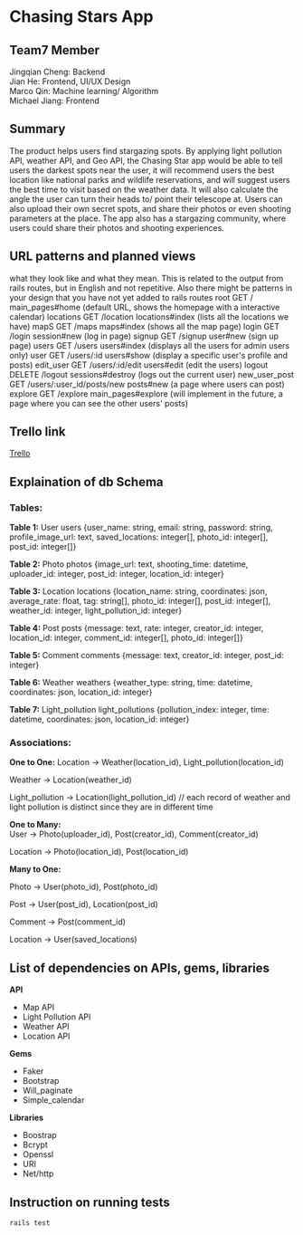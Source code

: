 # Chasing Stars App

## Team7 Member

Jingqian Cheng: Backend  
Jian He: Frontend, UI/UX Design  
Marco Qin: Machine learning/ Algorithm  
Michael Jiang: Frontend  

## Summary

The product helps users find stargazing spots. By applying light pollution API, weather API, and Geo API, the Chasing Star app would be able to tell users the darkest spots near the user, it will recommend users the best location like national parks and wildlife reservations, and will suggest users the best time to visit based on the weather data. It will also calculate the angle the user can turn their heads to/ point their telescope at. Users can also upload their own secret spots, and share their photos or even shooting parameters at the place. The app also has a stargazing community, where users could share their photos and shooting experiences.

## URL patterns and planned views
what they look like and what they mean. This is related to the output from rails routes, but in English and not repetitive. Also there might be patterns in your design that you have not yet added to rails routes
root GET        /           main_pages#home   (default URL, shows the homepage with a interactive calendar)
locations GET   /location   locations#index   (lists all the locations we have)
mapS GET        /maps       maps#index        (shows all the map page)
login GET       /login      session#new       (log in page)
signup GET      /signup     user#new          (sign up page)
users GET       /users      users#index       (displays all the users for admin users only)
user GET        /users/:id  users#show        (display a specific user's profile and posts)
edit_user  GET       /users/:id/edit  users#edit   (edit the users)
logout  DELETE  /logout     sessions#destroy   (logs out the current user)
new_user_post GET    /users/:user_id/posts/new  posts#new   (a page where users can post)
explore GET    /explore     main_pages#explore  (will implement in the future, a page where you can see the other users' posts)


## Trello link

[Trello](https://trello.com/b/LLSmtsFl/app-development)



## Explaination of db Schema


### Tables:

**Table 1:** User users {user_name: string, email: string, password: string, profile_image_url: text, saved_locations: integer[], photo_id: integer[], post_id: integer[]}  

**Table 2:** Photo photos {image_url: text, shooting_time: datetime, uploader_id: integer, post_id: integer, location_id: integer}  

**Table 3:** Location locations {location_name: string, coordinates: json, average_rate: float, tag: string[], photo_id: integer[], post_id: integer[], weather_id: integer, light_pollution_id: integer}  

**Table 4:** Post posts {message: text, rate: integer, creator_id: integer, location_id: integer, comment_id: integer[], photo_id: integer[]}  

**Table 5:** Comment comments {message: text, creator_id: integer, post_id: integer}  

**Table 6:** Weather weathers {weather_type: string, time: datetime, coordinates: json, location_id: integer}  

**Table 7:** Light_pollution light_pollutions {pollution_index: integer, time: datetime, coordinates: json, location_id: integer}


### Associations:

**One to One:**
Location -> Weather(location_id), Light_pollution(location_id)  

Weather -> Location(weather_id)  

Light_pollution -> Location(light_pollution_id) // each record of weather and light pollution is distinct since they are in different time  

**One to Many:**  
User -> Photo(uploader_id), Post(creator_id), Comment(creator_id)  

Location -> Photo(location_id), Post(location_id)  

**Many to One:**  

Photo -> User(photo_id), Post(photo_id)  

Post -> User(post_id), Location(post_id)  

Comment -> Post(comment_id)  

Location -> User(saved_locations)  

## List of dependencies on APIs, gems, libraries

**API**
* Map API
* Light Pollution API
* Weather API
* Location API

**Gems**
* Faker
* Bootstrap
* Will_paginate
* Simple_calendar

**Libraries**
* Boostrap
* Bcrypt
* Openssl
* URI
* Net/http

## Instruction on running tests
```
rails test
```


